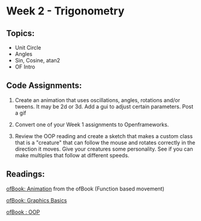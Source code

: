 # Week 2 - Trigonometry

## Topics:

- Unit Circle
- Angles
- Sin, Cosine, atan2
- OF Intro

## Code Assignments:

1. Create an animation that uses oscillations, angles, rotations and/or tweens. It may be 2d or 3d. Add a gui to adjust certain parameters. Post a gif

2. Convert one of your Week 1 assignments to Openframeworks.

3. Review the OOP reading and create a sketch that makes a custom class that is a "creature" that can follow the mouse and rotates correctly in the direction it moves. Give your creatures some personality. See if you can make multiples that follow at different speeds.

## Readings:

[ofBook: Animation](http://openframeworks.cc/ofBook/chapters/animation.html) from the ofBook (Function based movement)

[ofBook: Graphics Basics](http://openframeworks.cc/ofBook/chapters/intro_to_graphics.html)

[ofBook : OOP](http://openframeworks.cc/ofBook/chapters/OOPs!.html)
